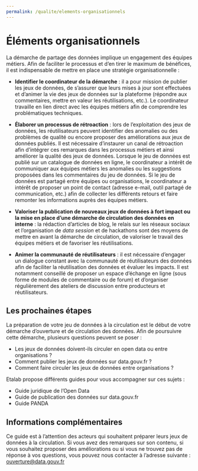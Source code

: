 ```yaml
---
permalink: /qualite/elements-organisationnels
---
```


# Éléments organisationnels

La démarche de partage des données implique un engagement des équipes métiers. Afin de faciliter le processus et d’en tirer le maximum de bénéfices, il est indispensable de mettre en place une stratégie organisationnelle :

* **Identifier le coordinateur de la démarche** : il a pour mission de publier les jeux de données, de s’assurer que leurs mises à jour sont effectuées et d’animer la vie des jeux de données sur la plateforme (répondre aux commentaires, mettre en valeur les réutilisations, etc.). Le coordinateur travaille en lien direct avec les équipes métiers afin de comprendre les problématiques techniques.

* **Élaborer un processus de rétroaction** : lors de l’exploitation des jeux de données, les réutilisateurs peuvent identifier des anomalies ou des problèmes de qualité ou encore proposer des améliorations aux jeux de données publiés. Il est nécessaire d’instaurer un canal de rétroaction afin d’intégrer ces remarques dans les processus métiers et ainsi améliorer la qualité des jeux de données. Lorsque le jeu de données est publié sur un catalogue de données en ligne, le coordinateur a intérêt de communiquer aux équipes métiers les anomalies ou les suggestions proposées dans les commentaires du jeu de données. Si le jeu de données est partagé entre équipes ou organisations, le coordinateur a intérêt de proposer un point de contact (adresse e-mail, outil partagé de communication, etc.) afin de collecter les différents retours et faire remonter les informations auprès des équipes métiers.

* **Valoriser la publication de nouveaux jeux de données à fort impact ou la mise en place d’une démarche de circulation des données en interne** : la rédaction d’articles de blog, le relais sur les réseaux sociaux et l’organisation de _data session_ et de hackathons sont des moyens de mettre en avant la démarche de circulation, de valoriser le travail des équipes métiers et de favoriser les réutilisations.

* **Animer la communauté de réutilisateurs** : il est nécessaire d’engager un dialogue constant avec la communauté de réutilisateurs des données afin de faciliter la réutilisation des données et évaluer les impacts. Il est notamment conseillé de proposer un espace d’échange en ligne (sous forme de modules de commentaire ou de forum) et d’organiser régulièrement des ateliers de discussion entre producteurs et réutilisateurs.

## Les prochaines étapes 

La préparation de votre jeu de données à la circulation est le début de votre démarche d’ouverture et de circulation des données. Afin de poursuivre cette démarche, plusieurs questions peuvent se poser : 

* Les jeux de données doivent-ils circuler en open data ou entre organisations ? 
* Comment publier les jeux de données sur data.gouv.fr ? 
* Comment faire circuler les jeux de données entre organisations ? 

Etalab propose différents guides pour vous accompagner sur ces sujets : 
* Guide juridique de l’Open Data 
* Guide de publication des données sur data.gouv.fr
* Guide PANDA

## Informations complémentaires
Ce guide est à l’attention des acteurs qui souhaitent préparer leurs jeux de données à la circulation. Si vous avez des remarques sur son contenu, si vous souhaitez proposer des améliorations ou si vous ne trouvez pas de réponse à vos questions, vous pouvez nous contacter à l’adresse suivante : <ouverture@data.gouv.fr>
